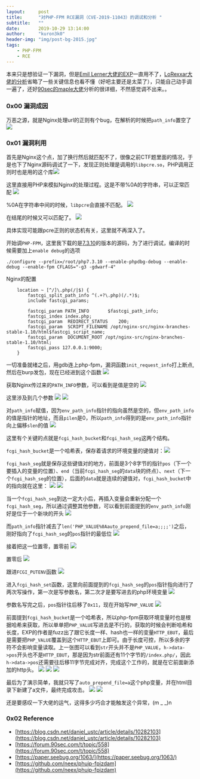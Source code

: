 ```yaml
---
layout:     post
title:      "对PHP-FPM RCE漏洞（CVE-2019-11043）的调试和分析 "
subtitle:   ""
date:       2019-10-29 13:14:00
author:     "kuron3k0"
header-img: "img/post-bg-2015.jpg"
tags:
    - PHP-FPM
    - RCE
---
```


本来只是想验证一下漏洞，但是[Emil Lerner大佬的EXP](https://github.com/neex/phuip-fpizdam)一直用不了，[LoRexxar大佬的分析](https://paper.seebug.org/1063/)省略了一些关键信息也看不懂（好吧主要还是太菜了），只能自己动手调一遍了，还好[90sec的maple大佬](https://forum.90sec.com/t/topic/558)分析的很详细，不然感觉调不出来。。


### 0x00 漏洞成因

万恶之源，就是Nginx处理url的正则有个bug，在解析的时候把`path_info`置空了
![](/img/in-post/CVE-2019-11043/bugissue.png)


### 0x01 漏洞利用

首先是Nginx这个点，加了换行然后就匹配不了，很像之前CTF题里面的情况，于是也下了Nginx源码调试了一下，发现正则处理是调用的`libpcre.so`，PHP调用正则时也是用的这个库![](/img/in-post/CVE-2019-11043/WX20191029-101207.png)

这里直接用PHP来模拟Nginx的处理过程。这是不带%0A的字符串，可以正常匹配
![](/img/in-post/CVE-2019-11043/WX20191026-100416.png)

%0A在字符串中间的时候，`libpcre`会直接不匹配。
![](/img/in-post/CVE-2019-11043/WX20191026-100340.png)

在结尾的时候又可以匹配了。
![](/img/in-post/CVE-2019-11043/WX20191026-100432.png)

具体实现可能跟pcre正则的状态机有关，这里就不再深入了。


开始调`PHP-FPM`，这里我下载的是[7.3.10](https://github.com/php/php-src/tree/PHP-7.3.10)的版本的源码，为了进行调试，编译的时候需要加上`enable debug`的选项
```shell
./configure --prefix=/root/php7.3.10 --enable-phpdbg-debug --enable-debug --enable-fpm CFLAGS="-g3 -gdwarf-4"
```

Nginx的配置
```
    location ~ [^/]\.php(/|$) {
        fastcgi_split_path_info ^(.+?\.php)(/.*)$;
        include fastcgi_params;

        fastcgi_param PATH_INFO       $fastcgi_path_info;
        fastcgi_index index.php;
        fastcgi_param  REDIRECT_STATUS    200;
        fastcgi_param  SCRIPT_FILENAME /opt/nginx-src/nginx-branches-stable-1.10/html$fastcgi_script_name;
        fastcgi_param  DOCUMENT_ROOT /opt/nginx-src/nginx-branches-stable-1.10/html;
        fastcgi_pass 127.0.0.1:9000;
    }
```


一切准备就绪之后，用gdb连上php-fpm，漏洞函数`init_request_info`打上断点,然后在burp发包，现在已经进到这个函数
![](/img/in-post/CVE-2019-11043/init.png)

获取Nginx传过来的`PATH_INFO`参数，可以看到是值是空的
![](/img/in-post/CVE-2019-11043/getpathinfo.png)


这里涉及到几个参数
![](/img/in-post/CVE-2019-11043/length.png)
![](/img/in-post/CVE-2019-11043/length1.png)


对`path_info`赋值，因为`env_path_info`指针的指向虽然是空的，但`env_path_info`的值是指针的地址，而且`pilen`是0，所以`path_info`得到的是`env_path_info`指针向上偏移`slen`的值
![](/img/in-post/CVE-2019-11043/pathinfoassign.png)

这里有个关键的点就是`fcgi_hash_bucket`和`fcgi_hash_seg`这两个结构。

`fcgi_hash_bucket`是一个哈希表，保存着请求的环境变量的键值对：![](/img/in-post/CVE-2019-11043/bucket.png)

`fcgi_hash_seg`就是保存这些键值对的地方，前面是3个8字节的指针`pos`（下一个要插入的变量的位置）、`end`（当前`fcgi_hash_seg`的`data`块的终点）、`next`（下一个`fcgi_hash_seg`的位置），后面的`data`就是连续的键值对，`fcgi_hash_bucket`中的指向就在这里：
![](/img/in-post/CVE-2019-11043/seg.png)
![](/img/in-post/CVE-2019-11043/seg1.png)



当一个`fcgi_hash_seg`到达一定大小后，再插入变量会重新分配一个`fcgi_hash_seg`，所以通过调整其他参数，可以看到前面提到的`env_path_info`刚好是位于一个新块的开头
![](/img/in-post/CVE-2019-11043/seg2.png)

而`path_info`指针减去了`len('PHP_VALUE%0Aauto_prepend_file=a;;;;')`之后，刚好指向了`fcgi_hash_seg`的`pos`指针的最低位
![](/img/in-post/CVE-2019-11043/pathinfo-pos.png)


接着把这一位置零，置零前
![](/img/in-post/CVE-2019-11043/before0.png)


置零后
![](/img/in-post/CVE-2019-11043/after0.png)

跟进`FCGI_PUTENV`函数
![](/img/in-post/CVE-2019-11043/putenv.png)

进入`fcgi_hash_set`函数，这里向前面提到的`fcgi_hash_seg`的`pos`指针指向进行了两次写操作，第一次是写参数名，第二次才是要写进去的php环境变量
![](/img/in-post/CVE-2019-11043/hashset.png)


参数名写完之后，`pos`指针往后移了`0x11`，现在开始写`PHP_VALUE`
![](/img/in-post/CVE-2019-11043/memcpy.png)


前面提到`fcgi_hash_bucket`是一个哈希表，所以php-fpm获取环境变量时也是根据哈希来获取，所以单单把`PHP_VALUE`写进去是不行的，获取的时候会判断哈希和长度，EXP的作者是fuzz出了跟它长度一样、hash也一样的变量`HTTP_EBUT`，最后是需要把`PHP_VALUE`覆盖到这个`HTTP_EBUT`上即可。由于长度可控，所以多余的字符不会影响变量读取。上一张图可以看到`str`开头并不是`PHP_VALUE`，`h->data->pos`开头也不是`HTTP_EBUT`，那是因为str前面还有11个字节的`/index.php/`，因此`h->data->pos`还需要往后移11字节完成对齐，完成这个工作的，就是在它前面新添加的http头。
![](/img/in-post/CVE-2019-11043/beforecp.png)
![](/img/in-post/CVE-2019-11043/aftercpy.png)
![](/img/in-post/CVE-2019-11043/pisos.png)

最后为了演示简单，我就只写了`auto_prepend_file=a`这个php变量，并在html目录下新建了a文件，最终完成攻击。
![](/img/in-post/CVE-2019-11043/a.png)
![](/img/in-post/CVE-2019-11043/id.png)


还是要感叹一下大佬的运气，这得多少巧合才能触发这个异常，(m _ _)n



### 0x02 Reference

-   [https://blog.csdn.net/daniel_ustc/article/details/10282103](https://blog.csdn.net/daniel_ustc/article/details/10282103)
- [https://forum.90sec.com/t/topic/558](https://forum.90sec.com/t/topic/558)
- [https://paper.seebug.org/1063/](https://paper.seebug.org/1063/)
- [https://github.com/neex/phuip-fpizdam](https://github.com/neex/phuip-fpizdam)
